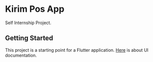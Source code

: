 # Kirim Pos App

Self Internship Project.

## Getting Started

This project is a starting point for a Flutter application.
[Here](https://drive.google.com/file/d/1C-ptvwFGXtozws9bWQcsIGy60L5SUeCE/view?usp=drive_link) is about UI documentation.
